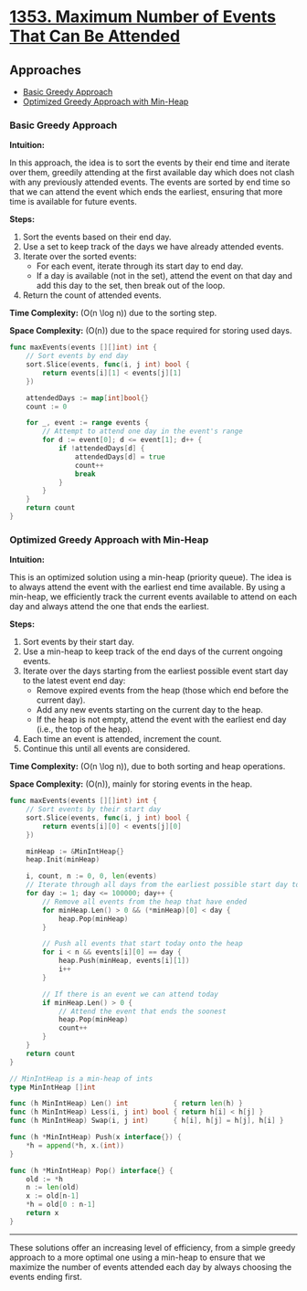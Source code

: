 # [1353. Maximum Number of Events That Can Be Attended](https://leetcode.com/problems/maximum-number-of-events-that-can-be-attended/)

## Approaches
- [Basic Greedy Approach](#basic-greedy-approach)
- [Optimized Greedy Approach with Min-Heap](#optimized-greedy-approach-with-min-heap)

### Basic Greedy Approach

**Intuition:**

In this approach, the idea is to sort the events by their end time and iterate over them, greedily attending at the first available day which does not clash with any previously attended events. The events are sorted by end time so that we can attend the event which ends the earliest, ensuring that more time is available for future events.

**Steps:**

1. Sort the events based on their end day.
2. Use a set to keep track of the days we have already attended events.
3. Iterate over the sorted events:
   - For each event, iterate through its start day to end day.
   - If a day is available (not in the set), attend the event on that day and add this day to the set, then break out of the loop.
4. Return the count of attended events.

**Time Complexity:** \(O(n \log n)\) due to the sorting step.

**Space Complexity:** \(O(n)\) due to the space required for storing used days.

```go
func maxEvents(events [][]int) int {
    // Sort events by end day
    sort.Slice(events, func(i, j int) bool {
        return events[i][1] < events[j][1]
    })

    attendedDays := map[int]bool{}
    count := 0

    for _, event := range events {
        // Attempt to attend one day in the event's range
        for d := event[0]; d <= event[1]; d++ {
            if !attendedDays[d] {
                attendedDays[d] = true
                count++
                break
            }
        }
    }
    return count
}
```

### Optimized Greedy Approach with Min-Heap

**Intuition:**

This is an optimized solution using a min-heap (priority queue). The idea is to always attend the event with the earliest end time available. By using a min-heap, we efficiently track the current events available to attend on each day and always attend the one that ends the earliest.

**Steps:**

1. Sort events by their start day.
2. Use a min-heap to keep track of the end days of the current ongoing events.
3. Iterate over the days starting from the earliest possible event start day to the latest event end day:
   - Remove expired events from the heap (those which end before the current day).
   - Add any new events starting on the current day to the heap.
   - If the heap is not empty, attend the event with the earliest end day (i.e., the top of the heap).
4. Each time an event is attended, increment the count.
5. Continue this until all events are considered.

**Time Complexity:** \(O(n \log n)\), due to both sorting and heap operations.

**Space Complexity:** \(O(n)\), mainly for storing events in the heap.

```go
func maxEvents(events [][]int) int {
    // Sort events by their start day
    sort.Slice(events, func(i, j int) bool {
        return events[i][0] < events[j][0]
    })

    minHeap := &MinIntHeap{}
    heap.Init(minHeap)

    i, count, n := 0, 0, len(events)
    // Iterate through all days from the earliest possible start day to the last possible end day
    for day := 1; day <= 100000; day++ {
        // Remove all events from the heap that have ended
        for minHeap.Len() > 0 && (*minHeap)[0] < day {
            heap.Pop(minHeap)
        }

        // Push all events that start today onto the heap
        for i < n && events[i][0] == day {
            heap.Push(minHeap, events[i][1])
            i++
        }

        // If there is an event we can attend today
        if minHeap.Len() > 0 {
            // Attend the event that ends the soonest
            heap.Pop(minHeap)
            count++
        }
    }
    return count
}

// MinIntHeap is a min-heap of ints
type MinIntHeap []int

func (h MinIntHeap) Len() int           { return len(h) }
func (h MinIntHeap) Less(i, j int) bool { return h[i] < h[j] }
func (h MinIntHeap) Swap(i, j int)      { h[i], h[j] = h[j], h[i] }

func (h *MinIntHeap) Push(x interface{}) {
    *h = append(*h, x.(int))
}

func (h *MinIntHeap) Pop() interface{} {
    old := *h
    n := len(old)
    x := old[n-1]
    *h = old[0 : n-1]
    return x
}
```

---

These solutions offer an increasing level of efficiency, from a simple greedy approach to a more optimal one using a min-heap to ensure that we maximize the number of events attended each day by always choosing the events ending first.

